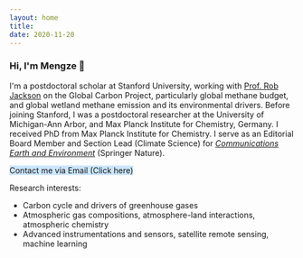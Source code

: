 ```yaml
---
layout: home
title: 
date: 2020-11-20 
---
```

### Hi, I'm Mengze 👋
I'm a postdoctoral scholar at Stanford University, working with <a href="https://jacksonlab.stanford.edu/" target="_blank" style="text-decoration: underline;">Prof. Rob Jackson</a> on the Global Carbon Project, particularly global methane budget, and global wetland methane emission and its environmental drivers. Before joining Stanford, I was a postdoctoral researcher at the University of Michigan-Ann Arbor, and Max Planck Institute for Chemistry, Germany. I received PhD from Max Planck Institute for Chemistry. I serve as an Editorial Board Member and Section Lead (Climate Science) for <a href="https://www.nature.com/commsenv/" target="_blank" style="text-decoration: underline;"><i>Communications Earth and Environment</i></a> (Springer Nature).

<a href="mailto:mengze@stanford.edu" style="background-color: #cce6ff; text-decoration: none;">Contact me via Email (Click here)</a>

Research interests:
 - Carbon cycle and drivers of greenhouse gases
 - Atmospheric gas compositions, atmosphere-land interactions, atmospheric chemistry
 - Advanced instrumentations and sensors, satellite remote sensing, machine learning



